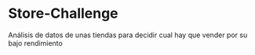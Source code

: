 # Store-Challenge
Análisis de datos de unas tiendas para decidir cual hay que vender por su bajo rendimiento 
